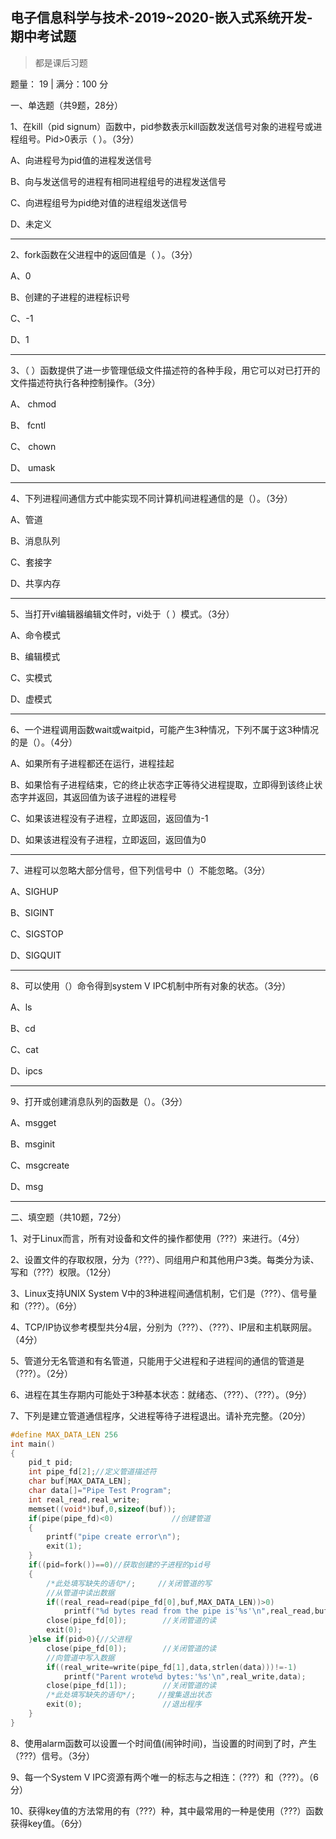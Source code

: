 ## 电子信息科学与技术-2019~2020-嵌入式系统开发-期中考试题

> 都是课后习题

题量： 19  | 满分：100 分

一、单选题（共9题，28分）

1、在kill（pid signum）函数中，pid参数表示kill函数发送信号对象的进程号或进程组号。Pid>0表示（  ）。（3分）

A、向进程号为pid值的进程发送信号

B、向与发送信号的进程有相同进程组号的进程发送信号

C、向进程组号为pid绝对值的进程组发送信号

D、未定义

---

2、fork函数在父进程中的返回值是（    ）。（3分）

A、0

B、创建的子进程的进程标识号

C、-1

D、1

---

3、（   ）函数提供了进一步管理低级文件描述符的各种手段，用它可以对已打开的文件描述符执行各种控制操作。（3分）

A、 chmod

B、 fcntl

C、 chown

D、 umask

---

4、下列进程间通信方式中能实现不同计算机间进程通信的是（）。（3分）

A、管道

B、消息队列

C、套接字

D、共享内存

---

5、当打开vi编辑器编辑文件时，vi处于（ ）模式。（3分）

A、命令模式

B、编辑模式

C、实模式

D、虚模式

---

6、一个进程调用函数wait或waitpid，可能产生3种情况，下列不属于这3种情况的是（）。（4分）

A、如果所有子进程都还在运行，进程挂起

B、如果恰有子进程结束，它的终止状态字正等待父进程提取，立即得到该终止状态字并返回，其返回值为该子进程的进程号

C、如果该进程没有子进程，立即返回，返回值为-1

D、如果该进程没有子进程，立即返回，返回值为0

---

7、进程可以忽略大部分信号，但下列信号中（）不能忽略。（3分）

A、SIGHUP

B、SIGINT

C、SIGSTOP

D、SIGQUIT

---

8、可以使用（）命令得到system V IPC机制中所有对象的状态。（3分）

A、ls

B、cd

C、cat

D、ipcs

---

9、打开或创建消息队列的函数是（）。（3分）

A、msgget

B、msginit

C、msgcreate

D、msg

---

二、填空题（共10题，72分）

1、对于Linux而言，所有对设备和文件的操作都使用（???）来进行。（4分）

2、设置文件的存取权限，分为（???）、同组用户和其他用户3类。每类分为读、写和（???）权限。（12分）

3、Linux支持UNIX System V中的3种进程间通信机制，它们是（???）、信号量和（???）。（6分）

4、TCP/IP协议参考模型共分4层，分别为（???）、（???）、IP层和主机联网层。（4分）

5、管道分无名管道和有名管道，只能用于父进程和子进程间的通信的管道是（???）。（2分）

6、进程在其生存期内可能处于3种基本状态：就绪态、（???）、（???）。（9分）

7、下列是建立管道通信程序，父进程等待子进程退出。请补充完整。（20分）

```c
#define MAX_DATA_LEN 256
int main()
{
    pid_t pid;
    int pipe_fd[2];//定义管道描述符
    char buf[MAX_DATA_LEN];
    char data[]="Pipe Test Program";
    int real_read,real_write;
    memset((void*)buf,0,sizeof(buf));
    if(pipe(pipe_fd)<0)             //创建管道
    {
        printf("pipe create error\n");
        exit(1);
    }
    if((pid=fork())==0)//获取创建的子进程的pid号
    {
        /*此处填写缺失的语句*/;     //关闭管道的写
        //从管道中读出数据
        if((real_read=read(pipe_fd[0],buf,MAX_DATA_LEN))>0)
            printf("%d bytes read from the pipe is'%s'\n",real_read,buf);//输出结果
        close(pipe_fd[0]);        //关闭管道的读
        exit(0);
    }else if(pid>0){//父进程
        close(pipe_fd[0]);        //关闭管道的读
        //向管道中写入数据
        if((real_write=write(pipe_fd[1],data,strlen(data)))!=-1)
            printf("Parent wrote%d bytes:'%s'\n",real_write,data);
        close(pipe_fd[1]);        //关闭管道的读
        /*此处填写缺失的语句*/;     //搜集退出状态
        exit(0);                  //退出程序
    }
}
```

8、使用alarm函数可以设置一个时间值(闹钟时间)，当设置的时间到了时，产生（???）信号。（3分）

9、每一个System V IPC资源有两个唯一的标志与之相连：（???）和（???）。（6分）

10、获得key值的方法常用的有（???）种，其中最常用的一种是使用（???）函数获得key值。（6分）
